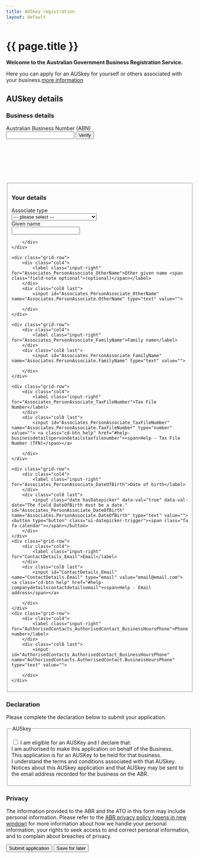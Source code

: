 ```yaml
---
title: AUSkey registration
layout: default
---
```

<style>
	.result-cell h3 {
		margin: 1em 0 0 0;
	}
	
	h3 em, td em {
		font-weight: normal;
		font-size: 70%;
	}
	
	.cell-icon {
		text-align: center;
	}
	
	.cell-icon img {
		padding: inherit;
	}
	
	.orange {
		color: #ef5a28;
	}
	.red {
		color: #ef0000;
	}
	.green {
		color: #009900;
	}
	.cell-icon span.fa {
		font-size: 1.5em;
		vertical-align: middle;
	}
	
	.cell-icon span.fa-check-circle {
		font-size: 1.8em;
	}
	
	table tr td span.fa {
		font-size: 150%;
	}
	
	.bold {
		font-weight: bold;
	}
	
		button.ico-remove {
		float: right;
		font-size: 1rem !important;
		color: #fff;
		padding: 7px !important;
		padding-left: 30px !important;
		margin-left: 2px;
		font-weight: normal !important;
		background: url(../img/sprite-trash.png) 2px 2px no-repeat #444;
		background-size: 25px;
		border-radius: 25px;
		border-color: #999;		
	}
	
	button.ico-remove:hover, button.ico-remove:focus {
		background: url(../img/sprite-trash.png) 2px 2px no-repeat #000;
		background-size: 25px;
	}
	
	.ui-dialog .ui-widget-header {
		background-color: #3c86c4;
		border-color: #3c86c4;
	}
	
	.hidden {
		display: none;
	}
	
	.highlight .hidden {
		display: inline;
		font-size: 120%;
	}
	
	.spinner img {
		width: 24px;
	}
	
</style>
<h1 id="heading" tabindex="-1">{{ page.title }}</h1>
<p class="intro"><strong>Welcome to the Australian Government Business Registration Service.</strong></p>
<p>Here you can apply for an AUSkey for yourself or others associated with your business.<a class="cd-btn help" href="#"><span>more information</span></a></p>
<h2 id="auskey-heading">AUSkey details</h2>
<h3>Business details</h3>
<div class="grid-row">
	<div class="col4">
		<label class="input-right" for="abn">Australian Business Number (ABN)</label>
	</div>
	<div class="col8 last" style="min-height: 140px;">
		<input id="abn" type="text" value=""> <button id="verify-abn" class="btn btn-inline" type="button">Verify</button><br />
		<div id="abn-details" style="display: none">
			<p class="spinner"><img src="{{ site.baseurl }}/img/ajax-loader.gif" alt="loading" /></p>
			<p id="entity-details" style="display: none;"><strong>The Business Pty Ltd<br />Private Company</strong></p>
		</div>
	</div>
</div>
<fieldset id="Associates_PersonAssociate_Roles">
	<h3 class="margin-top-075">Your details</h3>
	<div class="grid-row">
		<div class="col4">
			<label class="input-right" for="associate-type">Associate type</label>
		</div>
		<div class="col7">
			<select id="associate-type">
				<option value="">--- please select ---</option>
				<option>Trustee</option>
				<option>Public officer</option>
				<option>Director</option>
				<option>Partner</option>
				<option>Office bearer of a club / association</option>
			</select>
		</div>
	</div>
	<div class="grid-row">
		<div class="col4">
			<label class="input-right" for="Associates_PersonAssociate_GivenName">Given name</label>
		</div>
		<div class="col8 last">
			<input id="Associates_PersonAssociate_GivenName" name="Associates.PersonAssociate.GivenName" type="text" value=""> 
			
		</div>
	</div>

	<div class="grid-row">
		<div class="col4">
			<label class="input-right" for="Associates_PersonAssociate_OtherName">Other given name <span class="field-note optional">(optional)</span></label>
		</div>
		<div class="col8 last">
			<input id="Associates_PersonAssociate_OtherName" name="Associates.PersonAssociate.OtherName" type="text" value=""> 
			
		</div>
	</div>

	<div class="grid-row">
		<div class="col4">
			<label class="input-right" for="Associates_PersonAssociate_FamilyName">Family name</label>
		</div>
		<div class="col8 last">
			<input id="Associates_PersonAssociate_FamilyName" name="Associates.PersonAssociate.FamilyName" type="text" value=""> 
			
		</div>
	</div>

	<div class="grid-row">
		<div class="col4">
			<label class="input-right" for="Associates_PersonAssociate_TaxFileNumber">Tax File Number</label>
		</div>
		<div class="col8 last">
			<input id="Associates_PersonAssociate_TaxFileNumber" name="Associates.PersonAssociate.TaxFileNumber" type="number" value=""> <a class="cd-btn help" href="#help-businessdetailspersondetailstaxfilenumber"><span>Help - Tax File Number (TFN)</span></a>
			
		</div>
	</div>

	<div class="grid-row">
		<div class="col4">
			<label class="input-right" for="Associates_PersonAssociate_DateOfBirth">Date of birth</label>
		</div>
		<div class="col8 last">
			<input class="date hasDatepicker" data-val="true" data-val-date="The field DateOfBirth must be a date." id="Associates_PersonAssociate_DateOfBirth" name="Associates.PersonAssociate.DateOfBirth" type="text" value=""><button type="button" class="ui-datepicker-trigger"><span class="fa fa-calendar"></span></button>                    
		</div>
	</div>
	<div class="grid-row">
		<div class="col4">
			<label class="input-right" for="ContactDetails_Email">Email</label>
		</div>
		<div class="col8 last">
			<input id="ContactDetails_Email" name="ContactDetails.Email" type="email" value="email@email.com"> <a class="cd-btn help" href="#help-companydetailscontactdetailsemail"><span>Help - Email address</span></a>
			
		</div>
	</div>
	<div class="grid-row">
		<div class="col4">
			<label class="input-right" for="AuthorisedContacts_AuthorisedContact_BusinessHoursPhone">Phone number</label>
		</div>
		<div class="col8 last">
			<input id="AuthorisedContacts_AuthorisedContact_BusinessHoursPhone" name="AuthorisedContacts.AuthorisedContact.BusinessHoursPhone" type="text" value=""> 
			
		</div>
	</div>
</fieldset>
<div id="declaration">
	<h3 class="larger">Declaration</h3>
	<p>Please complete the declaration below to submit your application.</p>
	<div id="ajax-container-for-declaration">
		<div class="declaration-wrapper margin-top-075">
			<div id="declaration-text" class="grid-row">
				<fieldset id="auskey-declaration" class="custom-controls">
					<legend class="larger no-padding">AUSkey</legend>
					<p>
						<input id="AUSKeyCheckBox" name="AUSKeyCheckBox" type="checkbox" value="true">
						<label id="ato-auskey-check" for="AUSKeyCheckBox">I am eligible for an AUSKey and I declare that:<br>
						<span class="dot-point">I am authorised to make this application on behalf of the Business.</span><br>
						<span class="dot-point">This application is for an AUSKey to be held for that business.</span><br>
						<span class="dot-point">I understand the terms and conditions associated with that AUSkey.</span><br>
						<span class="dot-point">Notices about this AUSkey application and that AUSkey may be sent to the email address recorded for the business on the ABR.</span> </label>
					</p>
				</fieldset>
			</div>
			<div class="grid-row">
				<h3>Privacy</h3>
				<p>The information provided to the ABR and the ATO in this form may include personal information. Please refer to the <a href="https://abr.gov.au/General-information/Privacy/Privacy---abr-gov-au-website" target="_blank">ABR privacy policy <span class="visuallyhidden">(opens in new window)</span></a> for more information about how we handle your personal information, your rights to seek access to and correct personal information, and to complain about breaches of privacy.</p>
			</div>
		</div>
	</div>
</div>
<div class="controls-container">
	<div class="controls-content">
		<button class="btn btn-default" id="next-cd-btn" type="button" onclick="location.href='dashboard-b2c'">Submit application</button>
		<button class="btn" type="button" onclick="location.href='dashboard-b2c?action=save'">Save for later</button>
	</div>
</div>
<script src="{{ site.baseurl }}/scripts/jquery-ui.min.js"></script>
<link rel="stylesheet" href="{{ site.baseurl }}/css/jquery-ui.min.css">


<script type="text/javascript">
	function scrollToAndFocus(id) {
		scrollToTargetElement(id);
		var target = $(id);
		if (target) {
			target.focus();
		}
	}
	
	$(document).ready(function () {
	
		navigationWithinPage();
		initSaveForLater();
		
		$(".nav-item > a > span").html("Sign in");
		
		$("#verify-abn").click(function() {
			$(this).blur();
			$("#abn-details").show();
			window.setTimeout(function() {
				$("#abn-details .spinner").hide();
				$("#entity-details").fadeIn("fast");
			}, 1500);
		});
		
		$("input[name=auskey-type]").click(function() { $("#next-btn").removeAttr("disabled"); });
		
		$(".selectable").click(function() {
			$(".selectable").removeClass("highlight");
			$(this).addClass("highlight");
		});

		$("#abn-popup").dialog({
			modal: true,
			autoOpen: false,
			width: '550px',
			title: "Select ABN"
		});
	
		var qryStr = getUrlVars();
		if (qryStr.type !== undefined) {
			$(qryStr.type.split(',')).each(function(i, str) {
				$('#' + str).prop('checked', true);
			});
		}
		
		$("#start-applying").click(function() {
			
		});
	
		$("#next-btn").click(function () {
			if ($("#yourself").is(":checked")) {
				$("#body-content").hide();
				$("#b2c-login").show();
			} else {
				$("header, footer, .top-banner, .environment, #body-content").hide();
				$("#vanguard").show();
				$(document.body).scrollTop(0);
			}
		});
		
		$("#b2c-login, #vanguard").click(function() {
			$(this).hide();
			$(".nav-item > a > span").html('mike.ross@business.com <span class="fa fa-bars"></span>');
			$("header, footer, .top-banner, .environment, #body-content").show();
			$("#body-content").show();
			$("#access-details").removeClass("sub-section-open");
			$("#abn-section").addClass("sub-section-open");
			scrollToAndFocus("#auskey-heading");
		});
		
		$("#select-abn").click(function() {
			$("#abn-popup").dialog("open");
		});
		
		$("#abn-selected").click(function() {
			$("#abn").val("123456789");
			$("#abn-details").show();
			$('#abn-popup').dialog('close');
		});
		
		$("#btn-add-auth, #edit-auth").click(function() {
			$("#abn-content").hide();
			$("#associate-form").show('fast');
			scrollToAndFocus("#associate-form");
		});
		
		$("#cancel-assoc").click(function() {
			$("#associate-form").hide();
			$("#abn-content").show('fast');
		});
		
		$("#add-person").click(function() {
			$("#associate-form").hide();
			$("#none-added").hide();
			$("#auth-display").show();
			$("#abn-content").show();
			$("#auth-display table tbody:hidden").first().show();
			scrollToAndFocus("#auth-display");
		});
				
		$("#remove-ass1").click(function() {
			visionaustralia.closeDialog("dialogThree");
			$("#ass1").hide();
			if (!$("#ass2").is(":visible")) {
				$("#none-added").show();
				$("#auth-display").hide();
				$("#abn-content").show();
			}
		});
		
		$("#remove-ass2").click(function() {
			visionaustralia.closeDialog("dialogFour");
			$("#ass2").hide();
			if (!$("#ass1").is(":visible")) {
				$("#none-added").show();
				$("#auth-display").hide();
				$("#abn-content").show();
			}
		});
	});
</script>

